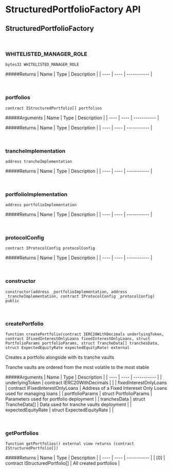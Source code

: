# StructuredPortfolioFactory API

## StructuredPortfolioFactory

<br />

### WHITELISTED_MANAGER_ROLE

```solidity
bytes32 WHITELISTED_MANAGER_ROLE
```

#####Returns
| Name | Type | Description |
| ---- | ---- | ----------- |

<br />

### portfolios

```solidity
contract IStructuredPortfolio[] portfolios
```

#####Arguments
| Name | Type | Description |
| ---- | ---- | ----------- |

#####Returns
| Name | Type | Description |
| ---- | ---- | ----------- |

<br />

### trancheImplementation

```solidity
address trancheImplementation
```

#####Returns
| Name | Type | Description |
| ---- | ---- | ----------- |

<br />

### portfolioImplementation

```solidity
address portfolioImplementation
```

#####Returns
| Name | Type | Description |
| ---- | ---- | ----------- |

<br />

### protocolConfig

```solidity
contract IProtocolConfig protocolConfig
```

#####Returns
| Name | Type | Description |
| ---- | ---- | ----------- |

<br />

### constructor

```solidity
constructor(address _portfolioImplementation, address _trancheImplementation, contract IProtocolConfig _protocolConfig) public
```

<br />

### createPortfolio

```solidity
function createPortfolio(contract IERC20WithDecimals underlyingToken, contract IFixedInterestOnlyLoans fixedInterestOnlyLoans, struct PortfolioParams portfolioParams, struct TrancheData[] tranchesData, struct ExpectedEquityRate expectedEquityRate) external
```

Creates a portfolio alongside with its tranche vaults

Tranche vaults are ordered from the most volatile to the most stable

#####Arguments
| Name | Type | Description |
| ---- | ---- | ----------- |
| underlyingToken | contract IERC20WithDecimals |  |
| fixedInterestOnlyLoans | contract IFixedInterestOnlyLoans | Address of a Fixed Intereset Only Loans used for managing loans |
| portfolioParams | struct PortfolioParams | Parameters used for portfolio deployment |
| tranchesData | struct TrancheData[] | Data used for tranche vaults deployment |
| expectedEquityRate | struct ExpectedEquityRate |  |

<br />

### getPortfolios

```solidity
function getPortfolios() external view returns (contract IStructuredPortfolio[])
```

#####Returns
| Name | Type | Description |
| ---- | ---- | ----------- |
| [0] | contract IStructuredPortfolio[] | All created portfolios |

<br />

